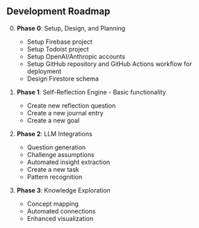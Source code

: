 ## Development Roadmap

0. **Phase 0**: Setup, Design, and Planning
   - Setup Firebase project
   - Setup Todoist project
   - Setup OpenAI/Anthropic accounts
   - Setup GitHub repository and GitHub Actions workflow for deployment
   - Design Firestore schema

1. **Phase 1**: Self-Reflection Engine - Basic functionality
   - Create new reflection question
   - Create a new journal entry
   - Create a new goal     

2. **Phase 2**: LLM Integrations
   - Question generation
   - Challenge assumptions
   - Automated insight extraction
   - Create a new task
   - Pattern recognition

3. **Phase 3**: Knowledge Exploration
   - Concept mapping
   - Automated connections
   - Enhanced visualization